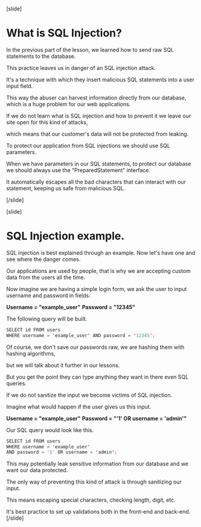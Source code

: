 [slide]

# What is SQL Injection?

In the previous part of the lesson, we learned how to send raw SQL statements to the database.

This practice leaves us in danger of an SQL injection attack.

It's a technique with which they insert malicious SQL statements into a user input field.

This way the abuser can harvest information directly from our database, which is a huge problem for our web applications.

If we do not learn what is SQL injection and how to prevent it we leave our site open for this kind of attacks,

which means that our customer's data will not be protected from leaking.

To protect our application from SQL injections we should use SQL parameters.

When we have parameters in our SQL statements, to protect our database we should always use the "PreparedStatement" interface.

It automatically escapes all the bad characters that can interact with our statement, keeping us safe from malicious SQL.

[/slide]

[slide]

# SQL Injection example.

SQL injection is best explained through an example. Now let's have one and see where the danger comes. 

Our applications are used by people, that is why we are accepting custom data from the users all the time.

Now imagine we are having a simple login form, we ask the user to input username and password in fields. 

**Username = "example_user"**
**Password = "12345"**

The following query will be built.

```java
SELECT id FROM users
WHERE username = 'example_user' AND password = '12345';
```

Of course, we don't save our passwords raw, we are hashing them with hashing algorithms, 

but we will talk about it further in our lessons. 

But you get the point they can type anything they want in there even SQL queries.

If we do not sanitize the input we become victims of SQL injection.

Imagine what would happen if the user gives us this input.

**Username = "example_user"**
**Password = "'1' OR username = 'admin'"**

Our SQL query would look like this.

```java
SELECT id FROM users
WHERE username = 'example_user'
AND password = '1' OR username = 'admin';
```

This may potentially leak sensitive information from our database and we want our data protected.

The only way of preventing this kind of attack is through sanitizing our input.

This means escaping special characters, checking length, digit, etc.

It's best practice to set up validations both in the front-end and back-end.
[/slide]
